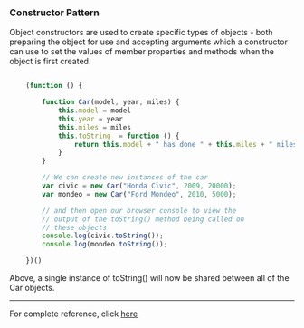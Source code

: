 
### Constructor Pattern

Object constructors are used to create specific types of objects - both preparing the object for use and accepting arguments which a constructor can use to set the values of member properties and methods when the object is first created.

```javascript

    (function () {

	    function Car(model, year, miles) {
	        this.model = model
	        this.year = year
	        this.miles = miles
	        this.toString  = function () {
	            return this.model + " has done " + this.miles + " miles";
	        }
	    }

	    // We can create new instances of the car
	    var civic = new Car("Honda Civic", 2009, 20000);
	    var mondeo = new Car("Ford Mondeo", 2010, 5000);

	    // and then open our browser console to view the
	    // output of the toString() method being called on
	    // these objects
	    console.log(civic.toString());
	    console.log(mondeo.toString());

    })()

```

Above, a single instance of toString() will now be shared between all of the Car objects.

----------

For complete reference, click [here](http://addyosmani.com/resources/essentialjsdesignpatterns/book/#constructorpatternjavascript)
